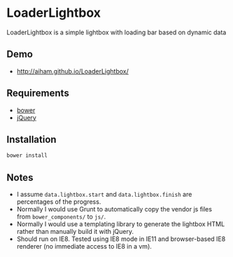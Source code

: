 # LoaderLightbox

LoaderLightbox is a simple lightbox with loading bar based on dynamic data

## Demo

- http://aiham.github.io/LoaderLightbox/

## Requirements

- [bower][]
- [jQuery][]

[bower]: http://bower.io
[jQuery]: http://jquery.com

## Installation

```sh
bower install
```

## Notes

- I assume `data.lightbox.start` and `data.lightbox.finish` are percentages of the progress.
- Normally I would use Grunt to automatically copy the vendor js files from `bower_components/` to `js/`.
- Normally I would use a templating library to generate the lightbox HTML rather than manually build it with jQuery.
- Should run on IE8. Tested using IE8 mode in IE11 and browser-based IE8 renderer (no immediate access to IE8 in a vm).

